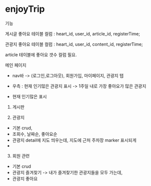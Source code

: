 # enjoyTrip

기능


게시글 좋아요 테이블
컬럼 : heart_id, user_id, article_id, registerTime;

관광지 좋아요 테이블
컬럼 : heart_id, user_id, content_id, registerTime;

article 테이블에 좋아요 갯수 컬럼 필요.



메인 페이지
- nav바 -> (로그인,로그아웃), 회원가입, 마이페이지, 관광지 탭

- 우측 : 현재 인기많은 관광지 표시 -> 1주일 내로 가장 좋아요가 많은 관광지
- 현재 인기많은 표시
1. 게시판


2. 관광지
- 기본 crud,
- 조회수, 날짜순, 좋아요순
- 관광지 detail에 지도 띄우는데, 지도에 근처 주차장 marker 표시되게
-


3. 회원 관련
- 기본 crud
- 관광지 즐겨찾기 -> 내가 즐겨찾기한 관광지들을 모두 가는데,
- 관광지 좋아요
